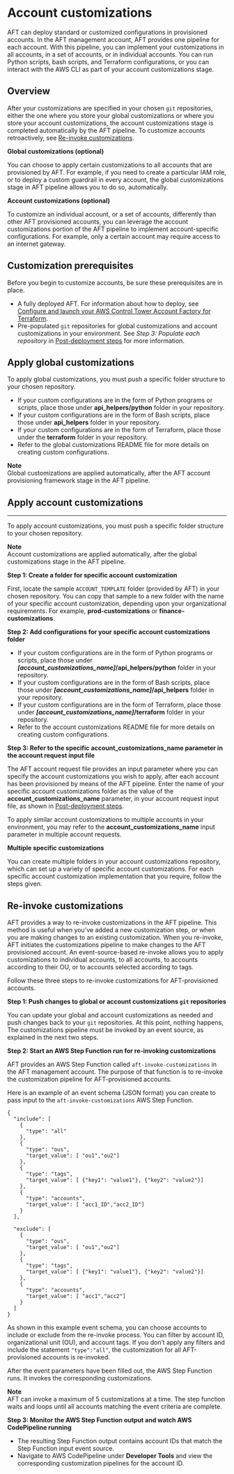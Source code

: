 # Account customizations<a name="aft-account-customization-options"></a>

AFT can deploy standard or customized configurations in provisioned accounts\. In the AFT management account, AFT provides one pipeline for each account\. With this pipeline, you can implement your customizations in all accounts, in a set of accounts, or in individual accounts\. You can run Python scripts, bash scripts, and Terraform configurations, or you can interact with the AWS CLI as part of your account customizations stage\.

## Overview<a name="aft-customizations-overview"></a>

After your customizations are specified in your chosen `git` repositories, either the one where you store your global customizations or where you store your account customizations, the account customizations stage is completed automatically by the AFT pipeline\. To customize accounts retroactively, see [Re\-invoke customizations](#aft-re-invoke-customizations)\.

**Global customizations \(optional\)**

You can choose to apply certain customizations to all accounts that are provisioned by AFT\. For example, if you need to create a particular IAM role, or to deploy a custom guardrail in every account, the global customizations stage in AFT pipeline allows you to do so, automatically\.

**Account customizations \(optional\)**

To customize an individual account, or a set of accounts, differently than other AFT provisioned accounts, you can leverage the account customizations portion of the AFT pipeline to implement account\-specific configurations\. For example, only a certain account may require access to an internet gateway\. 

## Customization prerequisites<a name="aft-account-customization-prerequisites"></a>

Before you begin to customize accounts, be sure these prerequisites are in place\.
+ A fully deployed AFT\. For information about how to deploy, see [Configure and launch your AWS Control Tower Account Factory for Terraform](aft-getting-started.md#aft-configure-and-launch)\.
+ Pre\-populated `git` repositories for global customizations and account customizations in your environment\. See *Step 3: Populate each repository* in [Post\-deployment steps](aft-post-deployment.md) for more information\.

## Apply global customizations<a name="aft-global-customizations"></a>

To apply global customizations, you must push a specific folder structure to your chosen repository\.
+ If your custom configurations are in the form of Python programs or scripts, place those under **api\_helpers/python** folder in your repository\.
+ If your custom configurations are in the form of Bash scripts, place those under **api\_helpers** folder in your repository\.
+ If your custom configurations are in the form of Terraform, place those under the **terraform** folder in your repository\.
+ Refer to the global customizations README file for more details on creating custom configurations\.

**Note**  
Global customizations are applied automatically, after the AFT account provisioning framework stage in the AFT pipeline\.

## Apply account customizations<a name="aft-account-customizations"></a>

****

 To apply account customizations, you must push a specific folder structure to your chosen repository\.

**Note**  
Account customizations are applied automatically, after the global customizations stage in the AFT pipeline\.

**Step 1: Create a folder for specific account customization**

First, locate the sample `ACCOUNT_TEMPLATE` folder \(provided by AFT\) in your chosen repository\. You can copy that sample to a new folder with the name of your specific account customization, depending upon your organizational requirements\. For example, **prod\-customizations** or **finance\-customizations**\.

**Step 2: Add configurations for your specific account customizations folder**
+ If your custom configurations are in the form of Python programs or scripts, place those under ***\[account\_customizations\_name\]*/api\_helpers/python** folder in your repository\.
+ If your custom configurations are in the form of Bash scripts, place those under ***\[account\_customizations\_name\]*/api\_helpers** folder in your repository\.
+ If your custom configurations are in the form of Terraform, place those under ***\[account\_customizations\_name\]*/terraform** folder in your repository\.
+ Refer to the account customizations README file for more details on creating custom configurations\.

**Step 3: Refer to the specific **account\_customizations\_name** parameter in the account request input file**

The AFT account request file provides an input parameter where you can specify the account customizations you wish to apply, after each account has been provisioned by means of the AFT pipeline\. Enter the name of your specific account customizations folder as the value of the **account\_customizations\_name** parameter, in your account request input file, as shown in [Post\-deployment steps](aft-post-deployment.md)\.

To apply similar account customizations to multiple accounts in your environment, you may refer to the **account\_customizations\_name** input parameter in multiple account requests\.

**Multiple specific customizations**

You can create multiple folders in your account customizations repository, which can set up a variety of specific account customizations\. For each specific account customization implementation that you require, follow the steps given\.

## Re\-invoke customizations<a name="aft-re-invoke-customizations"></a>

AFT provides a way to re\-invoke customizations in the AFT pipeline\. This method is useful when you’ve added a new customization step, or when you are making changes to an existing customization\. When you re\-invoke, AFT initiates the customizations pipeline to make changes to the AFT provisioned account\. An event\-source\-based re\-invoke allows you to apply customizations to individual accounts, to all accounts, to accounts according to their OU, or to accounts selected according to tags\.

Follow these three steps to re\-invoke customizations for AFT\-provisioned accounts\.

**Step 1: Push changes to global or account customizations `git` repositories**

You can update your global and account customizations as needed and push changes back to your `git` repositories\. At this point, nothing happens, The customizations pipeline must be invoked by an event source, as explained in the next two steps\.

**Step 2: Start an AWS Step Function run for re\-invoking customizations**

AFT provides an AWS Step Function called `aft-invoke-customizations` in the AFT management account\. The purpose of that function is to re\-invoke the customization pipeline for AFT\-provisioned accounts\.

Here is an example of an event schema \(JSON format\) you can create to pass input to the `aft-invoke-customizations` AWS Step Function\.

```
{
  "include": [
    {
      "type": "all"
    },
    {
      "type": "ous",
      "target_value": [ "ou1","ou2"]
    },
    {
      "type": "tags",
      "target_value": [ {"key1": "value1"}, {"key2": "value2"}]
    },
    {
      "type": "accounts",
      "target_value": [ "acc1_ID","acc2_ID"]
    }
  ],

  "exclude": [
    {
      "type": "ous",
      "target_value": [ "ou1","ou2"]
    },
    {
      "type": "tags",
      "target_value": [ {"key1": "value1"}, {"key2": "value2"}]
    },
    {
      "type": "accounts",
      "target_value": [ "acc1","acc2"]
    }
  ]
}
```

As shown in this example event schema, you can choose accounts to include or exclude from the re\-invoke process\. You can filter by account ID, organizational unit \(OU\), and account tags\. If you don’t apply any filters and include the statement `"type":"all"`, the customization for all AFT\-provisioned accounts is re\-invoked\.

After the event parameters have been filled out, the AWS Step Function runs\. It invokes the corresponding customizations\.

**Note**  
AFT can invoke a maximum of 5 customizations at a time\. The step function waits and loops until all accounts matching the event criteria are complete\.

**Step 3: Monitor the AWS Step Function output and watch AWS CodePipeline running**
+ The resulting Step Function output contains account IDs that match the Step Function input event source\.
+ Navigate to AWS CodePipeline under **Developer Tools** and view the corresponding customization pipelines for the account ID\.
